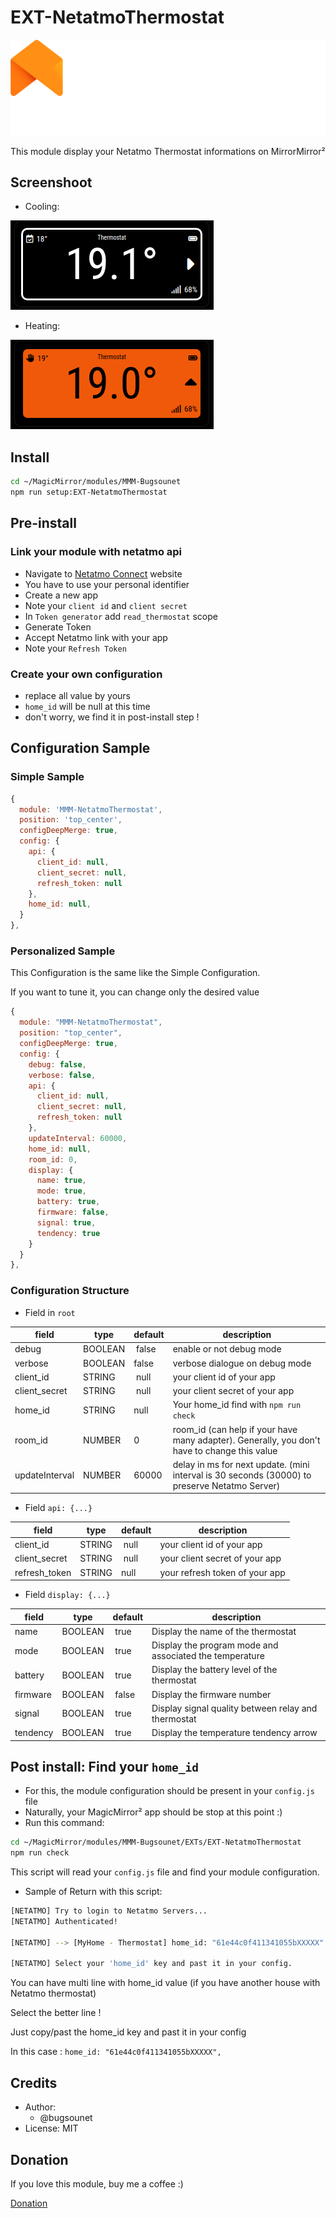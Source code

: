# EXT-NetatmoThermostat

![logo](/EXTs/EXT-NetatmoThermostat/resources/netatmo-logo.png)

This module display your Netatmo Thermostat informations on MirrorMirror²

## Screenshoot

* Cooling:

![screenshot](/EXTs/EXT-NetatmoThermostat/resources/A_Screenshot_0.png)

* Heating:

![screenshot](/EXTs/EXT-NetatmoThermostat/resources/A_Screenshot_1.png)

## Install

```sh
cd ~/MagicMirror/modules/MMM-Bugsounet
npm run setup:EXT-NetatmoThermostat
```

## Pre-install

### Link your module with netatmo api

* Navigate to [Netatmo Connect](https://dev.netatmo.com/) website
* You have to use your personal identifier
* Create a new app
* Note your `client id` and `client secret`
* In `Token generator` add `read_thermostat` scope
* Generate Token
* Accept Netatmo link with your app
* Note your `Refresh Token`

### Create your own configuration

* replace all value by yours
* `home_id` will be null at this time
* don't worry, we find it in post-install step !

## Configuration Sample

### Simple Sample

```js
{
  module: 'MMM-NetatmoThermostat',
  position: 'top_center',
  configDeepMerge: true,
  config: {
    api: {
      client_id: null,
      client_secret: null,
      refresh_token: null
    },
    home_id: null,
  }
},
```

### Personalized Sample

This Configuration is the same like the Simple Configuration.

If you want to tune it, you can change only the desired value

```js
{
  module: "MMM-NetatmoThermostat",
  position: "top_center",
  configDeepMerge: true,
  config: {
    debug: false,
    verbose: false,
    api: {
      client_id: null,
      client_secret: null,
      refresh_token: null
    },
    updateInterval: 60000,
    home_id: null,
    room_id: 0,
    display: {
      name: true,
      mode: true,
      battery: true,
      firmware: false,
      signal: true,
      tendency: true
    }
  }
},
```

### Configuration Structure

* Field in `root`

| field | type | default | description |
|--- |--- |--- | --- |
| debug | BOOLEAN | false | enable or not debug mode |
| verbose | BOOLEAN | false | verbose dialogue on debug mode |
| client_id | STRING | null | your client id of your app |
| client_secret | STRING | null | your client secret of your app |
| home_id | STRING | null | Your home_id find with `npm run check` |
| room_id | NUMBER | 0 | room_id (can help if your have many adapter). Generally, you don't have to change this value |
| updateInterval | NUMBER| 60000 | delay in ms for next update. (mini interval is 30 seconds (30000) to preserve Netatmo Server) |

* Field `api: {...}`

|field | type | default | description |
|--- |--- |--- | --- |
| client_id | STRING | null | your client id of your app |
| client_secret | STRING | null | your client secret of your app |
| refresh_token | STRING | null | your refresh token of your app |

* Field `display: {...}`

| field | type | default | description |
|--- |--- |--- |--- |
| name | BOOLEAN | true | Display the name of the thermostat |
| mode | BOOLEAN | true | Display the program mode and associated the temperature |
| battery | BOOLEAN | true | Display the battery level of the thermostat |
| firmware | BOOLEAN | false | Display the firmware number |
| signal | BOOLEAN | true | Display signal quality between relay and thermostat |
| tendency | BOOLEAN | true | Display the temperature tendency arrow |

## Post install: Find your `home_id`

* For this, the module configuration should be present in your `config.js` file
* Naturally, your MagicMirror² app should be stop at this point :)
* Run this command:

```sh
cd ~/MagicMirror/modules/MMM-Bugsounet/EXTs/EXT-NetatmoThermostat
npm run check
```

This script will read your `config.js` file and find your module configuration.

* Sample of Return with this script:

```sh
[NETATMO] Try to login to Netatmo Servers...
[NETATMO] Authenticated!

[NETATMO] --> [MyHome - Thermostat] home_id: "61e44c0f411341055bXXXXX"

[NETATMO] Select your 'home_id' key and past it in your config.

```

You can have multi line with home_id value (if you have another house with Netatmo thermostat)

Select the better line !

Just copy/past the home_id key and past it in your config

In this case : `home_id: "61e44c0f411341055bXXXXX",`

## Credits

* Author:
  * @bugsounet
* License: MIT

## Donation

If you love this module, buy me a coffee :)

[Donation](https://www.paypal.com/cgi-bin/webscr?cmd=_s-xclick&hosted_button_id=TTHRH94Y4KL36&source=url)
